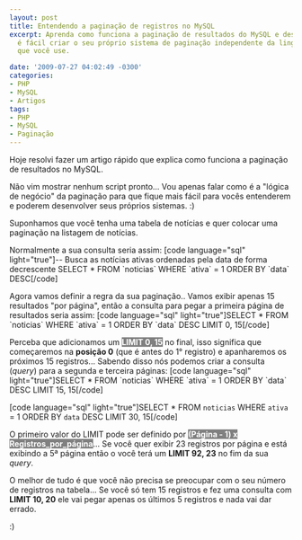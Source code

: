 ```yaml
---
layout: post
title: Entendendo a paginação de registros no MySQL
excerpt: Aprenda como funciona a paginação de resultados do MySQL e descubra como
  é fácil criar o seu próprio sistema de paginação independente da linguagem de programação
  que você use.

date: '2009-07-27 04:02:49 -0300'
categories:
- PHP
- MySQL
- Artigos
tags:
- PHP
- MySQL
- Paginação
---
```

<p>Hoje resolvi fazer um artigo rápido que explica como funciona a paginação de resultados no MySQL.</p>
<p>Não vim mostrar nenhum script pronto... Vou apenas falar como é a "lógica de negócio" da paginação para que fique mais fácil para vocês entenderem e poderem desenvolver seus próprios sistemas. :)</p>
<p>Suponhamos que você tenha uma tabela de notícias e quer colocar uma paginação na listagem de notícias.</p>
<p>Normalmente a sua consulta seria assim:
[code language="sql" light="true"]-- Busca as notícias ativas ordenadas pela data de forma decrescente
SELECT * FROM `noticias` WHERE `ativa` = 1 ORDER BY `data` DESC[/code]

<p>Agora vamos definir a regra da sua paginação.. Vamos exibir apenas 15 resultados "por página", então a consulta para pegar a primeira página de resultados seria assim:
[code language="sql" light="true"]SELECT * FROM `noticias` WHERE `ativa` = 1 ORDER BY `data` DESC LIMIT 0, 15[/code]

<p>Perceba que adicionamos um <strong style="background: gray; color: white">LIMIT 0, 15</strong> no final, isso significa que começaremos na <strong>posição 0</strong> (que é antes do 1° registro) e apanharemos os próximos 15 registros... Sabendo disso nós podemos criar a consulta (<em>query</em>) para a segunda e terceira páginas:
[code language="sql" light="true"]SELECT * FROM `noticias` WHERE `ativa` = 1 ORDER BY `data` DESC LIMIT 15, 15[/code]


[code language="sql" light="true"]SELECT * FROM `noticias` WHERE `ativa` = 1 ORDER BY `data` DESC LIMIT 30, 15[/code]

<p>O primeiro valor do LIMIT pode ser definido por <strong style="background: gray; color: white">(Página - 1) x Registros_por_página</strong>... Se você quer exibir 23 registros por página e está exibindo a 5ª página então o você terá um <strong>LIMIT 92, 23</strong> no fim da sua <em>query</em>.</p>
<p>O melhor de tudo é que você não precisa se preocupar com o seu número de registros na tabela... Se você só tem 15 registros e fez uma consulta com <strong>LIMIT 10, 20</strong> ele vai pegar apenas os últimos 5 registros e nada vai dar errado.</p>
<p>:)</p>
